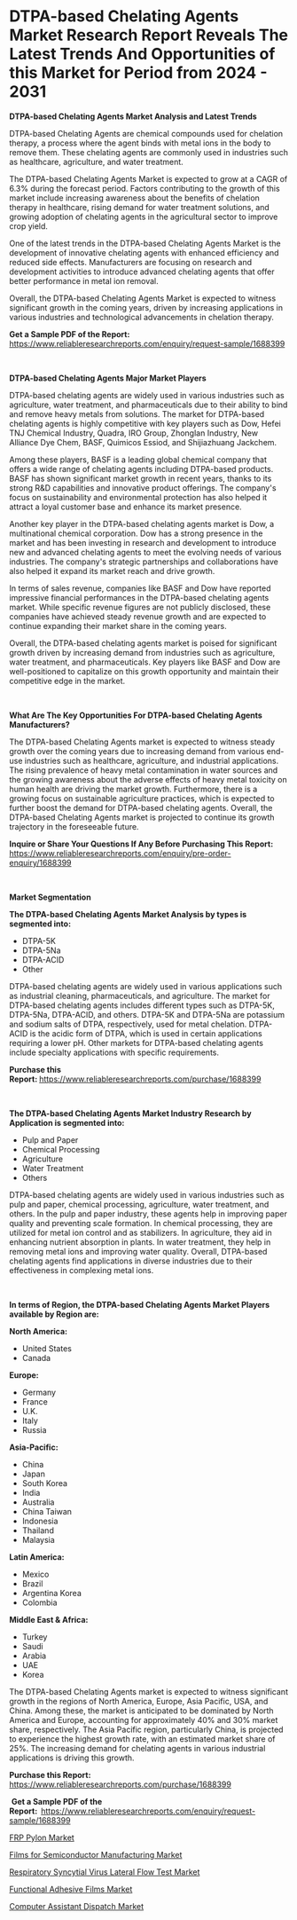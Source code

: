 <p><h1>DTPA-based Chelating Agents Market Research Report Reveals The Latest Trends And Opportunities of this Market for Period from 2024 - 2031</h1></p><p><strong>DTPA-based Chelating Agents Market Analysis and Latest Trends</strong></p>
<p><p>DTPA-based Chelating Agents are chemical compounds used for chelation therapy, a process where the agent binds with metal ions in the body to remove them. These chelating agents are commonly used in industries such as healthcare, agriculture, and water treatment.</p><p>The DTPA-based Chelating Agents Market is expected to grow at a CAGR of 6.3% during the forecast period. Factors contributing to the growth of this market include increasing awareness about the benefits of chelation therapy in healthcare, rising demand for water treatment solutions, and growing adoption of chelating agents in the agricultural sector to improve crop yield.</p><p>One of the latest trends in the DTPA-based Chelating Agents Market is the development of innovative chelating agents with enhanced efficiency and reduced side effects. Manufacturers are focusing on research and development activities to introduce advanced chelating agents that offer better performance in metal ion removal.</p><p>Overall, the DTPA-based Chelating Agents Market is expected to witness significant growth in the coming years, driven by increasing applications in various industries and technological advancements in chelation therapy.</p></p>
<p><strong>Get a Sample PDF of the Report:&nbsp;</strong> <a href="https://www.reliableresearchreports.com/enquiry/request-sample/1688399">https://www.reliableresearchreports.com/enquiry/request-sample/1688399</a></p>
<p>&nbsp;</p>
<p><strong>DTPA-based Chelating Agents Major Market Players</strong></p>
<p><p>DTPA-based chelating agents are widely used in various industries such as agriculture, water treatment, and pharmaceuticals due to their ability to bind and remove heavy metals from solutions. The market for DTPA-based chelating agents is highly competitive with key players such as Dow, Hefei TNJ Chemical Industry, Quadra, IRO Group, Zhonglan Industry, New Alliance Dye Chem, BASF, Quimicos Essiod, and Shijiazhuang Jackchem.</p><p>Among these players, BASF is a leading global chemical company that offers a wide range of chelating agents including DTPA-based products. BASF has shown significant market growth in recent years, thanks to its strong R&D capabilities and innovative product offerings. The company's focus on sustainability and environmental protection has also helped it attract a loyal customer base and enhance its market presence.</p><p>Another key player in the DTPA-based chelating agents market is Dow, a multinational chemical corporation. Dow has a strong presence in the market and has been investing in research and development to introduce new and advanced chelating agents to meet the evolving needs of various industries. The company's strategic partnerships and collaborations have also helped it expand its market reach and drive growth.</p><p>In terms of sales revenue, companies like BASF and Dow have reported impressive financial performances in the DTPA-based chelating agents market. While specific revenue figures are not publicly disclosed, these companies have achieved steady revenue growth and are expected to continue expanding their market share in the coming years.</p><p>Overall, the DTPA-based chelating agents market is poised for significant growth driven by increasing demand from industries such as agriculture, water treatment, and pharmaceuticals. Key players like BASF and Dow are well-positioned to capitalize on this growth opportunity and maintain their competitive edge in the market.</p></p>
<p>&nbsp;</p>
<p><strong>What Are The Key Opportunities For DTPA-based Chelating Agents Manufacturers?</strong></p>
<p><p>The DTPA-based Chelating Agents market is expected to witness steady growth over the coming years due to increasing demand from various end-use industries such as healthcare, agriculture, and industrial applications. The rising prevalence of heavy metal contamination in water sources and the growing awareness about the adverse effects of heavy metal toxicity on human health are driving the market growth. Furthermore, there is a growing focus on sustainable agriculture practices, which is expected to further boost the demand for DTPA-based chelating agents. Overall, the DTPA-based Chelating Agents market is projected to continue its growth trajectory in the foreseeable future.</p></p>
<p><strong>Inquire or Share Your Questions If Any Before Purchasing This Report:</strong> <a href="https://www.reliableresearchreports.com/enquiry/pre-order-enquiry/1688399">https://www.reliableresearchreports.com/enquiry/pre-order-enquiry/1688399</a></p>
<p>&nbsp;</p>
<p><strong>Market Segmentation</strong></p>
<p><strong>The DTPA-based Chelating Agents Market Analysis by types is segmented into:</strong></p>
<p><ul><li>DTPA-5K</li><li>DTPA-5Na</li><li>DTPA-ACID</li><li>Other</li></ul></p>
<p><p>DTPA-based chelating agents are widely used in various applications such as industrial cleaning, pharmaceuticals, and agriculture. The market for DTPA-based chelating agents includes different types such as DTPA-5K, DTPA-5Na, DTPA-ACID, and others. DTPA-5K and DTPA-5Na are potassium and sodium salts of DTPA, respectively, used for metal chelation. DTPA-ACID is the acidic form of DTPA, which is used in certain applications requiring a lower pH. Other markets for DTPA-based chelating agents include specialty applications with specific requirements.</p></p>
<p><strong>Purchase this Report:&nbsp;</strong><a href="https://www.reliableresearchreports.com/purchase/1688399">https://www.reliableresearchreports.com/purchase/1688399</a></p>
<p>&nbsp;</p>
<p><strong>The DTPA-based Chelating Agents Market Industry Research by Application is segmented into:</strong></p>
<p><ul><li>Pulp and Paper</li><li>Chemical Processing</li><li>Agriculture</li><li>Water Treatment</li><li>Others</li></ul></p>
<p><p>DTPA-based chelating agents are widely used in various industries such as pulp and paper, chemical processing, agriculture, water treatment, and others. In the pulp and paper industry, these agents help in improving paper quality and preventing scale formation. In chemical processing, they are utilized for metal ion control and as stabilizers. In agriculture, they aid in enhancing nutrient absorption in plants. In water treatment, they help in removing metal ions and improving water quality. Overall, DTPA-based chelating agents find applications in diverse industries due to their effectiveness in complexing metal ions.</p></p>
<p>&nbsp;</p>
<p><strong>In terms of Region, the DTPA-based Chelating Agents Market Players available by Region are:</strong></p>
<p>
    <p> <strong> North America: </strong>
        <ul>
            <li>United States</li>
            <li>Canada</li>
        </ul>
        </p> 
    <p> <strong> Europe: </strong>
        <ul>
            <li>Germany</li>
            <li>France</li>
            <li>U.K.</li>
            <li>Italy</li>
            <li>Russia</li>
        </ul>
        </p> 
    <p> <strong> Asia-Pacific: </strong>
        <ul>
            <li>China</li>
            <li>Japan</li>
            <li>South Korea</li>
            <li>India</li>
            <li>Australia</li>
            <li>China Taiwan</li>
            <li>Indonesia</li>
            <li>Thailand</li>
            <li>Malaysia</li>
        </ul>
        </p> 
    <p> <strong> Latin America: </strong>
        <ul>
            <li>Mexico</li>
            <li>Brazil</li>
            <li>Argentina Korea</li>
            <li>Colombia</li>
        </ul>
        </p> 
    <p> <strong> Middle East & Africa: </strong>
        <ul>
            <li>Turkey</li>
            <li>Saudi</li>
            <li>Arabia</li>
            <li>UAE</li>
            <li>Korea</li>
        </ul>
    </p>
    </p>
<p><p>The DTPA-based Chelating Agents market is expected to witness significant growth in the regions of North America, Europe, Asia Pacific, USA, and China. Among these, the market is anticipated to be dominated by North America and Europe, accounting for approximately 40% and 30% market share, respectively. The Asia Pacific region, particularly China, is projected to experience the highest growth rate, with an estimated market share of 25%. The increasing demand for chelating agents in various industrial applications is driving this growth.</p></p>
<p><strong>Purchase this Report: </strong><a href="https://www.reliableresearchreports.com/purchase/1688399">https://www.reliableresearchreports.com/purchase/1688399</a></p>
<p>&nbsp;<strong>Get a Sample PDF of the Report:&nbsp;&nbsp;</strong><a href="https://www.reliableresearchreports.com/enquiry/request-sample/1688399">https://www.reliableresearchreports.com/enquiry/request-sample/1688399</a></p>
<p><strong></strong></p>
<p><p><a href="https://github.com/singletonthaxterkelliehr2df/Market-Research-Report-List-1/blob/main/frp-pylon-market.md">FRP Pylon Market</a></p><p><a href="https://issuu.com/reportprime-2/docs/films-for-semiconductor-manufacturing-market-size-">Films for Semiconductor Manufacturing Market</a></p><p><a href="https://github.com/RoccoManning/Market-Research-Report-List-3/blob/main/respiratory-syncytial-virus-lateral-flow-test-market.md">Respiratory Syncytial Virus Lateral Flow Test Market</a></p><p><a href="https://issuu.com/reportprime-2/docs/functional-adhesive-films-market-size-2030.pptx">Functional Adhesive Films Market</a></p><p><a href="https://github.com/gulaimolin/Market-Research-Report-List-3/blob/main/computer-assistant-dispatch-market.md">Computer Assistant Dispatch Market</a></p></p>